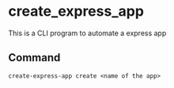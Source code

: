 # create_express_app
 
This is a CLI program to automate a express app 

## Command

```create-express-app create <name of the app>```